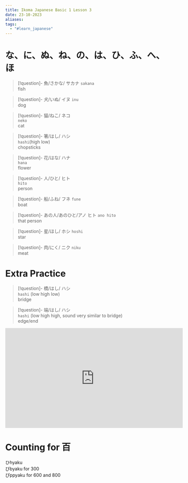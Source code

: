 ```yaml
---
title: Ikoma Japanese Basic 1 Lesson 3
date: 23-10-2023
aliases: 
tags:
  - "#learn_japanese"
---
```


# な、に、ぬ、ね、の、は、ひ、ふ、へ、ほ


> [!question]- 魚/さかな/ サカナ
> `sakana`\
> fish

> [!question]- 犬/いぬ/ イヌ 
> `inu` \
> dog

> [!question]- 猫/ねこ/ ネコ\
> `neko`\
> cat

> [!question]- 箸/はし/ ハシ\
>  `hashi`(high low)\
>  chopsticks

> [!question]- 花/はな/ ハナ\
>  `hana`\
>  flower

> [!question]- 人/ひと/ ヒト\
> `hito`\
> person

> [!question]- 船/ふね/ フネ 
> `fune`\
> boat

> [!question]- あの人/あのひと/アノ ヒト
> `ano hito`\
> that person

> [!question]- 星/ほし/ ホシ
>  `hoshi`\
>  star

>[!question]- 肉/にく/ ニク 
>`niku`  
> meat

# Extra Practice


> [!question]- 橋/はし/ ハシ\
>  `hashi` (low high low)\
>  bridge

> [!question]- 端/はし/ ハシ\
>  `hashi` (low high high, sound very similar to bridge)\
>  edge/end

<iframe width="560" height="315" src="https://www.youtube.com/embed/hXuMsHEASXI?si=yljp02qmm-69nsIG" title="YouTube video player" frameborder="0" allow="accelerometer; autoplay; clipboard-write; encrypted-media; gyroscope; picture-in-picture; web-share" allowfullscreen></iframe>


# Counting for 百
ひhyaku  
びbyaku for 300  
ぴppyaku for 600 and 800  




